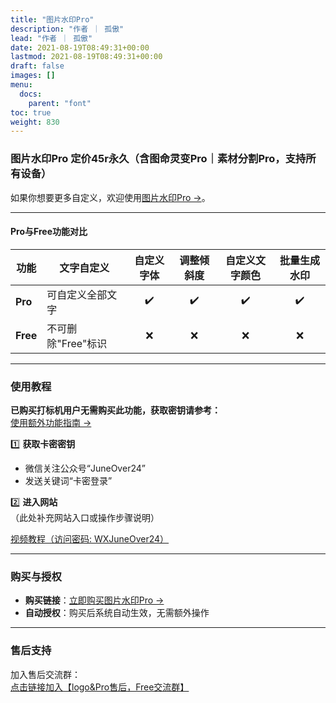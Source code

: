 ```yaml
---
title: "图片水印Pro"
description: "作者 ｜ 孤傲"
lead: "作者 ｜ 孤傲"
date: 2021-08-19T08:49:31+00:00
lastmod: 2021-08-19T08:49:31+00:00
draft: false
images: []
menu:
  docs:
    parent: "font"
toc: true
weight: 830
---
```


### 图片水印Pro 定价45r永久（含图命灵变Pro｜素材分割Pro，支持所有设备）

如果你想要更多自定义，欢迎使用[图片水印Pro →](https://skin.gushao.club/docs/extra_service/skin/SkinWaterPro/)。

---

#### Pro与Free功能对比

| 功能          | 文字自定义          | 自定义字体 | 调整倾斜度 | 自定义文字颜色 | 批量生成水印 |
|---------------|--------------------|:----------:|:----------:|:--------------:|:------------:|
| **Pro**       | 可自定义全部文字   | ✔️         | ✔️         | ✔️             | ✔️           |
| **Free**      | 不可删除"Free"标识 | ❌         | ❌         | ❌             | ❌           |

---

### 使用教程  

**已购买打标机用户无需购买此功能，获取密钥请参考：**  
[使用额外功能指南 →](https://skin.gushao.club/docs/mark_user/useextraservice/)  

1️⃣ **获取卡密密钥**  

- 微信关注公众号“JuneOver24”  
- 发送关键词“卡密登录”  

2️⃣ **进入网站**  
（此处补充网站入口或操作步骤说明）

[视频教程（访问密码: WXJuneOver24）](https://url69.ctfile.com/d/22031369-65046580-3246ae?p=WXJuneOver24)

---

### 购买与授权  

- **购买链接**：[立即购买图片水印Pro →](https://shop.gushao.club/buy/20)  
- **自动授权**：购买后系统自动生效，无需额外操作  

---

### 售后支持  

加入售后交流群：  
[点击链接加入【logo&Pro售后，Free交流群】](https://qm.qq.com/q/BrPUdXGm6Q)
